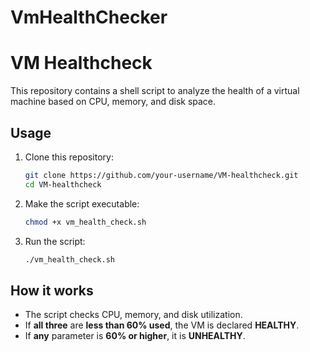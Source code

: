# VmHealthChecker

# VM Healthcheck

This repository contains a shell script to analyze the health of a virtual machine based on CPU, memory, and disk space.

## Usage

1. Clone this repository:
   ```sh
   git clone https://github.com/your-username/VM-healthcheck.git
   cd VM-healthcheck
   ```

2. Make the script executable:
   ```sh
   chmod +x vm_health_check.sh
   ```

3. Run the script:
   ```sh
   ./vm_health_check.sh
   ```

## How it works

- The script checks CPU, memory, and disk utilization.
- If **all three** are **less than 60% used**, the VM is declared **HEALTHY**.
- If **any** parameter is **60% or higher**, it is **UNHEALTHY**.
